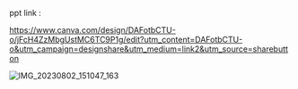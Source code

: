 ppt link : 

https://www.canva.com/design/DAFotbCTU-o/jFcH4ZzMbgUstMC6TC9P1g/edit?utm_content=DAFotbCTU-o&utm_campaign=designshare&utm_medium=link2&utm_source=sharebutton

![IMG_20230802_151047_163](https://github.com/Pushkar2199/Projects/assets/98898488/e673a0ac-5178-4fa9-b70b-6ced603b87cd)
